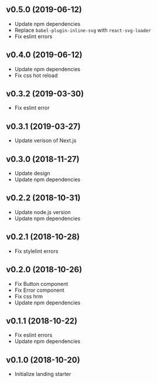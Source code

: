 ## v0.5.0 (2019-06-12)

- Update npm dependencies
- Replace `babel-plugin-inline-svg` with `react-svg-loader`
- Fix eslint errors

## v0.4.0 (2019-06-12)

- Update npm dependencies
- Fix css hot reload

## v0.3.2 (2019-03-30)

- Fix eslint error

## v0.3.1 (2019-03-27)

- Update verison of Next.js

## v0.3.0 (2018-11-27)

- Update design
- Update npm dependencies

## v0.2.2 (2018-10-31)

- Update node.js version
- Update npm dependencies

## v0.2.1 (2018-10-28)

- Fix stylelint errors

## v0.2.0 (2018-10-26)

- Fix Button component
- Fix Error component
- Fix css hrm
- Update npm dependencies

## v0.1.1 (2018-10-22)

- Fix eslint errors
- Update npm dependencies

## v0.1.0 (2018-10-20)

- Initialize landing starter
